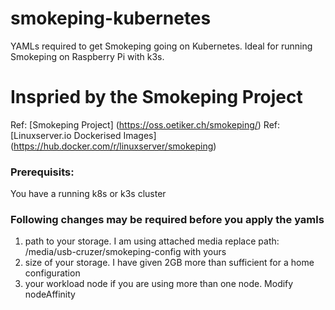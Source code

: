 # smokeping-kubernetes
YAMLs required to get Smokeping going on Kubernetes. Ideal for running Smokeping on Raspberry Pi with k3s.

# Inspried by the Smokeping Project 
Ref: [Smokeping Project] (https://oss.oetiker.ch/smokeping/)
Ref: [Linuxserver.io Dockerised Images] (https://hub.docker.com/r/linuxserver/smokeping)

### Prerequisits:
You have a running k8s or k3s cluster

### Following changes may be required before you apply the yamls
1. path to your storage. I am using attached media replace path: /media/usb-cruzer/smokeping-config with yours
2. size of your storage. I have given 2GB more than sufficient for a home configuration
3. your workload node if you are using more than one node. Modify nodeAffinity 
